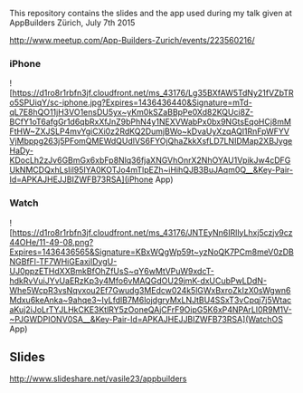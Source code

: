 This repository contains the slides and the app used during my talk given at AppBuilders Zürich, July 7th 2015

http://www.meetup.com/App-Builders-Zurich/events/223560216/

### iPhone
![https://d1ro8r1rbfn3jf.cloudfront.net/ms_43176/Lg35BXfAW5TdNy21fVZbTRo5SPUiqY/sc-iphone.jpg?Expires=1436436440&Signature=mTd-qL7E8hQO11jH3VO1ensDU5yx~yKm0kSZaBBpPe0Xd82KQUci8Z-BCfY1oT6afgGr1d6qbRxXfJnZ9bPhN4y1NEXVWabPx0bx9NGtsEqoHCj8mMFtHW~ZXJSLP4mvYgiCXi0z2RdKQ2DumjBWo~kDvaUyXzqAQl1RnFpWFYVVjMbppg263j5PFomQMEWdQUdlVS6FYOjQhaZkkXsfLD7LNIDMap2XBJygeHaDy-KDocLh2zJv6GBmGx6xbFp8Nlq36fjaXNGVhOnrX2NhOYAU1VpikJw4cDFGUkNMCDQxhLsIil95IYA0KOTJo4mTlpEZh~iHihQJB3BuJAqm0Q__&Key-Pair-Id=APKAJHEJJBIZWFB73RSA](iPhone App)

### Watch
![https://d1ro8r1rbfn3jf.cloudfront.net/ms_43176/JNTEyNn6IRllyLhxj5czjv9cz44OHe/11-49-08.png?Expires=1436436565&Signature=KBxWQgWp59t~yzNoQK7PCm8meV0zDBNGBfFl-TF7WHiGEaxjIDygU-UJ0ppzETHdXXBmkBfOhZfUsS~qY6wMtVPuW9xdcT-hdkRvVuiJYvUaERzKp3y4Mfo6vMAQGdOU29jmK-dxUCubPwLDdN-Whe5WcpR3vsNqvxou2Ef7Gwudg3MEdcw024k5lGWxBxroZkIzX0sWgwn6Mdxu6keAnka~9ahqe3~IyLfdlB7M6lojdgryMxLNJtBU4SSxT3vCpqj7j5WtacaKuj2iJoLrTYJLHkCKE3KtlRY5zOoneQAjCFrF9OipG5K6xP4NPArLl0R9M1V-~PJGWDPIONV0SA__&Key-Pair-Id=APKAJHEJJBIZWFB73RSA](WatchOS App)

## Slides

http://www.slideshare.net/vasile23/appbuilders